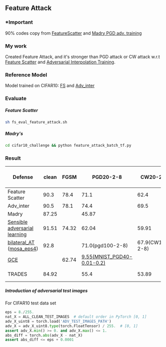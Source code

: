 ## Feature Attack

### *Important
 90% codes copy from [FeatureScatter][FS_github] and [Madry PGD adv. training][Madry_github]
 
 
### My work
Created Feature Attack, and it's stronger than PGD attack or CW attack w.r.t [Feature Scatter][FS_paper] and [Adversarial Interpolation Training][Adv_inter_paper].

### Reference Model
Model trained on CIFAR10: [FS][FS_model] and [Adv_inter][Adv_inter_model]
### Evaluate
##### Feature Scatter
```bash
sh fs_eval_feature_attack.sh
```
##### Madry's
```bash
cd cifar10_challenge && python feature_attack_batch_tf.py
```

### Result

| Defense                   | clean | FGSM  | PGD20-2-8 | CW20-2-8  | FeatureAttack20-1-8-100(100 target images)| adv_test_images |
|-------------------------------|-------|-------|-------|-------|------------------|------------------
| Feature Scatter               | 90.3  | 78.4  | 71.1  | 62.4  | 36.94            |
| Adv_inter                     | 90.5  | 78.1  | 74.4  | 69.5  | 37.64            |
| Madry                         | 87.25 |       | 45.87 |       | 46.37            |
| [Sensible adversarial learning][sensible] | 91.51 | 74.32 | 62.04 | 59.91 | 43.76|[sensible_adv_x][sensible_adv_x_link]
| [bilateral_AT][BAT] ([mosa_eps4][BAT_code_link])| 92.8  |       | 71.0(pgd100-2-8)|67.9(CW100-2-8)|32.28|[bilater_adv_x][bilater_adv_x_link]
| [GCE][GCE_paper]| |62.74 | [9.55(MNIST_PGD40-0.01-0.2)][GCE_github] | | 0|
| TRADES | 84.92 | | 55.4 | 53.89 | 52.94(50-1-8-200) |[TRADES_adv_x_float_0~1_npy][TRADES_adv_x_link] |

##### Introduction of adversarial test images
For CIFAR10 test data set
```python
eps = 8./255.
nat_X = ALL_CLEAN_TEST_IMAGES  # default order in PyTorch [0, 1]
adv_X_uint8 = torch.load('ADV_TEST_IMAGES_PATH')
adv_X = adv_X_uint8.type(torch.FloatTensor) / 255.  # [0, 1]
assert adv_X.min() >= 0. and adv_X.max() <= 1.
abs_diff = torch.abs(adv_X - nat_X)
assert abs_diff <= eps + 0.0001
```



[FS_github]:https://github.com/Haichao-Zhang/FeatureScatter 
[Madry_github]:https://github.com/MadryLab/cifar10_challenge 
[FS_paper]:https://arxiv.org/pdf/1907.10764.pdf  
[Adv_inter_paper]:https://openreview.net/pdf?id=Syejj0NYvr  
[FS_model]:https://drive.google.com/open?id=1TCw1uVrAikOZIObHfALE-FuXXa7UKDDo  
[Adv_inter_model]:https://drive.google.com/open?id=1ak-Qovkra3oIqukAWc32rLJcAPkdpN79
[sensible]:https://openreview.net/forum?id=rJlf_RVKwr
[sensible_adv_x_link]:https://drive.google.com/open?id=1cl-NcOYGqQe7cETLqeTdNVcDbt_SYn8L
[BAT]:https://arxiv.org/abs/1811.10716
[BAT_code_link]:https://github.com/wjyouch/bilateral-adversarial-training
[bilater_adv_x_link]:https://drive.google.com/open?id=1cl-NcOYGqQe7cETLqeTdNVcDbt_SYn8L
[GCE_paper]:https://arxiv.org/pdf/1903.09799.pdf
[GCE_github]:https://github.com/henry8527/GCE
[TRADES_adv_x_link]:https://drive.google.com/open?id=19h3UMsCGcfZgNLog-wKPvFaOMSBBgAgt